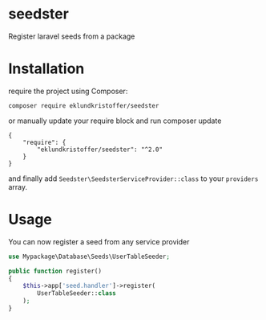 # seedster
Register laravel seeds from a package

# Installation
require the project using Composer:
```
composer require eklundkristoffer/seedster
```
or manually update your require block and run composer update
```
{
    "require": {
        "eklundkristoffer/seedster": "^2.0"
    }
}
```
and finally add `Seedster\SeedsterServiceProvider::class` to your `providers` array.

# Usage
You can now register a seed from any service provider
```php
use Mypackage\Database\Seeds\UserTableSeeder;

public function register()
{
    $this->app['seed.handler']->register(
        UserTableSeeder::class
    );
}
```
